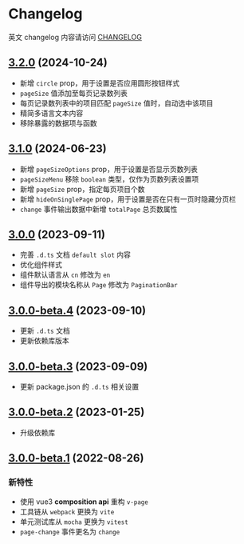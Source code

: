 # Changelog

英文 changelog 内容请访问 [CHANGELOG](CHANGELOG.md)

## [3.2.0](https://github.com/TerryZ/v-page/compare/v3.1.0...v3.2.0) (2024-10-24)

- 新增 `circle` prop，用于设置是否应用圆形按钮样式
- `pageSize` 值添加至每页记录数列表
- 每页记录数列表中的项目匹配 `pageSize` 值时，自动选中该项目
- 精简多语言文本内容
- 移除暴露的数据项与函数

## [3.1.0](https://github.com/TerryZ/v-page/compare/v3.0.0...v3.1.0) (2024-06-23)

- 新增 `pageSizeOptions` prop，用于设置是否显示页数列表
- `pageSizeMenu` 移除 `boolean` 类型，仅作为页数列表设置项
- 新增 `pageSize` prop，指定每页项目个数
- 新增 `hideOnSinglePage` prop，用于设置是否在只有一页时隐藏分页栏
- `change` 事件输出数据中新增 `totalPage` 总页数属性

## [3.0.0](https://github.com/TerryZ/v-page/compare/v3.0.0-beta.4...v3.0.0) (2023-09-11)

- 完善 `.d.ts` 文档 `default slot` 内容
- 优化组件样式
- 组件默认语言从 `cn` 修改为 `en`
- 组件导出的模块名称从 `Page` 修改为 `PaginationBar`

## [3.0.0-beta.4](https://github.com/TerryZ/v-page/compare/v3.0.0-beta.3...v3.0.0-beta.4) (2023-09-10)

- 更新 `.d.ts` 文档
- 更新依赖库版本

## [3.0.0-beta.3](https://github.com/TerryZ/v-page/compare/v3.0.0-beta.2...v3.0.0-beta.3) (2023-09-09)

- 更新 package.json 的 `.d.ts` 相关设置

## [3.0.0-beta.2](https://github.com/TerryZ/v-page/compare/v3.0.0-beta.1...v3.0.0-beta.2) (2023-01-25)

- 升级依赖库

## [3.0.0-beta.1](https://github.com/TerryZ/v-page/compare/v2.1.0...v3.0.0-beta.1) (2022-08-26)

### 新特性

- 使用 vue3 **composition api** 重构 `v-page`
- 工具链从 `webpack` 更换为 `vite`
- 单元测试库从 `mocha` 更换为 `vitest`
- `page-change` 事件更名为 `change`
